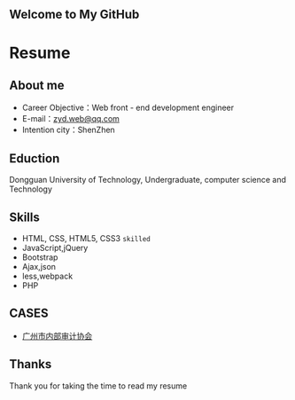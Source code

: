 ## Welcome to My GitHub

# Resume
## About me
- Career Objective：Web front - end development engineer
- E-mail：zyd.web@qq.com
- Intention city：ShenZhen

## Eduction
  Dongguan University of Technology, Undergraduate, computer science and Technology

## Skills
 - HTML, CSS, HTML5, CSS3  `skilled`
 - JavaScript,jQuery
 - Bootstrap
 - Ajax,json
 - less,webpack
 - PHP
## CASES
 - <a href="http://w1.rinen.com.cn/">广州市内部审计协会</a>
## Thanks
  Thank you for taking the time to read my resume
